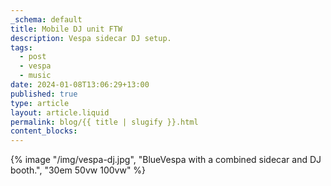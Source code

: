 ```yaml
---
_schema: default
title: Mobile DJ unit FTW
description: Vespa sidecar DJ setup.
tags:
  - post
  - vespa
  - music
date: 2024-01-08T13:06:29+13:00
published: true
type: article
layout: article.liquid
permalink: blog/{{ title | slugify }}.html
content_blocks:
---
```


{% image "/img/vespa-dj.jpg", "BlueVespa with a combined sidecar and DJ booth.", "30em 50vw 100vw" %}